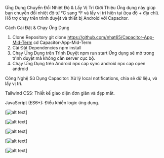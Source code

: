 Ứng Dụng Chuyển Đổi Nhiệt Độ & Lấy Vị Trí
Giới Thiệu
Ứng dụng này giúp bạn chuyển đổi nhiệt độ từ °C sang °F và lấy vị trí hiện tại (tọa độ + địa chỉ). Hỗ trợ chạy trên trình duyệt và thiết bị Android với Capacitor.

Cách Cài Đặt & Chạy Ứng Dụng

1. Clone Repository
   git clone https://github.com/nhat65/Capacitor-App-Mid-Term
   cd Capacitor-App-Mid-Term
3. Cài Đặt Dependencies
   npm install
4. Chạy Ứng Dụng trên Trình Duyệt
   npm run start
   Ứng dụng sẽ mở trong trình duyệt mà không cần server cục bộ.
5. Chạy Ứng Dụng trên Android
   npx cap sync android
   npx cap open android

Công Nghệ Sử Dụng
Capacitor: Xử lý local notifications, chia sẻ dữ liệu, và lấy vị trí.

Tailwind CSS: Thiết kế giao diện đơn giản và đẹp mắt.

JavaScript (ES6+): Điều khiển logic ứng dụng.

[![alt text](src/assets/imgs/z6437283775334_9e9774311b87446abdf9e29e8ce349b6.jpg)]

[![alt text](src/assets/imgs/z6437283788085_79f0f03f131a5c7da1cce4987b5868ae.jpg)]

[![alt text](src/assets/imgs/z6437283804096_b3149ad5de579dba0f605f27207b591e.jpg)]

[![alt text](src/assets/imgs/z6437283805747_89ce2c559d18d31cd23b30ec83289c11.jpg)]

[![alt text](src/assets/imgs/z6437317977033_2c61b0b5cffa28091aa7739031803e3b.jpg)]

